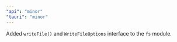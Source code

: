 ```yaml
---
"api": "minor"
"tauri": "minor"
---
```


Added `writeFile()` and `WriteFileOptions` interface to the `fs` module.

